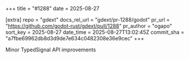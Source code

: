 +++
title = "#1288"
date = 2025-08-27

[extra]
repo = "gdext"
docs_rel_url = "gdext/pr-1288/godot"
pr_url = "https://github.com/godot-rust/gdext/pull/1288"
pr_author = "ogapo"
sort_key = 2025-08-27
date_time = 2025-08-27T13:02:45Z
commit_sha = "a7fbe69962db8d3d9de7e634c0482308e36e9cec"
+++

Minor TypedSignal API improvements
